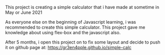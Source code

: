 This project is creating a simple calculator that i have made at sometime in May or June 2021

As everyone else on the beginning of Javascript learning, i was recommended to create this simple calculator.
This project gave me knowledge about using flex-box and the javascript also.

After 5 months, i open this project on to fix some layout and decide to push it on github page at: https://gr3en4pple.github.io/simple-calc
